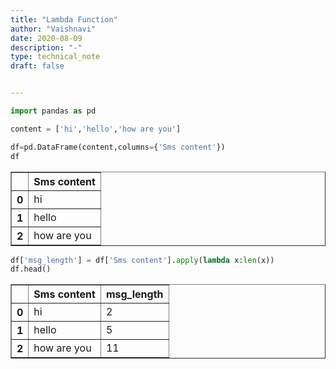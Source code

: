 ```yaml
---
title: "Lambda Function"
author: "Vaishnavi"
date: 2020-08-09
description: "-"
type: technical_note
draft: false


---
```



```python
import pandas as pd
```


```python
content = ['hi','hello','how are you']
```


```python
df=pd.DataFrame(content,columns={'Sms content'})
df
```




<div>
<style scoped>
    .dataframe tbody tr th:only-of-type {
        vertical-align: middle;
    }

    .dataframe tbody tr th {
        vertical-align: top;
    }

    .dataframe thead th {
        text-align: right;
    }
</style>
<table border="1" class="dataframe">
  <thead>
    <tr style="text-align: right;">
      <th></th>
      <th>Sms content</th>
    </tr>
  </thead>
  <tbody>
    <tr>
      <th>0</th>
      <td>hi</td>
    </tr>
    <tr>
      <th>1</th>
      <td>hello</td>
    </tr>
    <tr>
      <th>2</th>
      <td>how are you</td>
    </tr>
  </tbody>
</table>
</div>




```python
df['msg_length'] = df['Sms content'].apply(lambda x:len(x))
df.head()
```




<div>
<style scoped>
    .dataframe tbody tr th:only-of-type {
        vertical-align: middle;
    }

    .dataframe tbody tr th {
        vertical-align: top;
    }

    .dataframe thead th {
        text-align: right;
    }
</style>
<table border="1" class="dataframe">
  <thead>
    <tr style="text-align: right;">
      <th></th>
      <th>Sms content</th>
      <th>msg_length</th>
    </tr>
  </thead>
  <tbody>
    <tr>
      <th>0</th>
      <td>hi</td>
      <td>2</td>
    </tr>
    <tr>
      <th>1</th>
      <td>hello</td>
      <td>5</td>
    </tr>
    <tr>
      <th>2</th>
      <td>how are you</td>
      <td>11</td>
    </tr>
  </tbody>
</table>
</div>




```python

```
